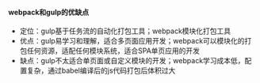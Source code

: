 #### webpack和gulp的优缺点 
* 定位：gulp基于任务流的自动化打包工具；webpack模块化打包工具
* 优点：gulp易学习和理解，适合多页面应用开发；webpack可以模块化的打包任何资源，适配任何模块系统，适合SPA单页应用的开发
* 缺点：gulp不太适合单页面或自定义模块的开发；webpack学习成本低，配置复杂，通过babel编译后的js代码打包后体积过大